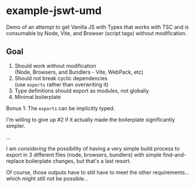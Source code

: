# example-jswt-umd

Demo of an attempt to get Vanilla JS with Types that works with TSC and is consumable by Node, Vite, and Browser (script tags) without modification.

## Goal

1. Should work without modification \
   (Node, Browsers, and Bundlers - Vite, WebPack, etc)
2. Should not break cyclic dependencies \
   (use `exports` rather than overwriting it)
3. Type definitions should export as modules, not globally
4. Minimal boilerplate

Bonus 1: The `exports` can be implicitly typed.

I'm willing to give up #2 if it actually made the boilerplate significantly
simpler.

...

I am _considering_ the possibility of having a very simple build process to
export in 3 different files (node, browsers, bundlers) with simple
find-and-replace boilerplate changes, but that's a last resort.

Of course, those outputs have to still have to meet the other requirements...
which might still not be possible...
